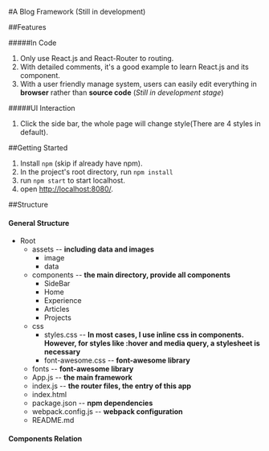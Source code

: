 #A Blog Framework (Still in development)

##Features

#####In Code

1. Only use React.js and React-Router to routing.
2. With detailed comments, it's a good example to learn React.js and its component.
3. With a user friendly manage system, users can easily edit everything in **browser** rather than **source code** (*Still in development stage*)

#####UI Interaction

1. Click the side bar, the whole page will change style(There are 4 styles in default).

##Getting Started

1. Install `npm` (skip if already have npm).
2. In the project's root directory, run `npm install`
3. run `npm start` to start localhost.
4. open [http://localhost:8080/](http://localhost:8080/).

##Structure

#### General Structure

* Root
    * assets        -- **including data and images**
        * image
        * data
    * components    -- **the main directory, provide all components**
        * SideBar
        * Home
        * Experience
        * Articles
        * Projects
    * css
        * styles.css        -- **In most cases, I use inline css in components. However, for styles like :hover and media query, a stylesheet is necessary**
        * font-awesome.css  -- **font-awesome library**
    * fonts             -- **font-awesome library**
    * App.js            -- **the main framework**
    * index.js          -- **the router files, the entry of this app**
    * index.html       
    * package.json      -- **npm dependencies**
    * webpack.config.js -- **webpack configuration**
    * README.md

#### Components Relation

